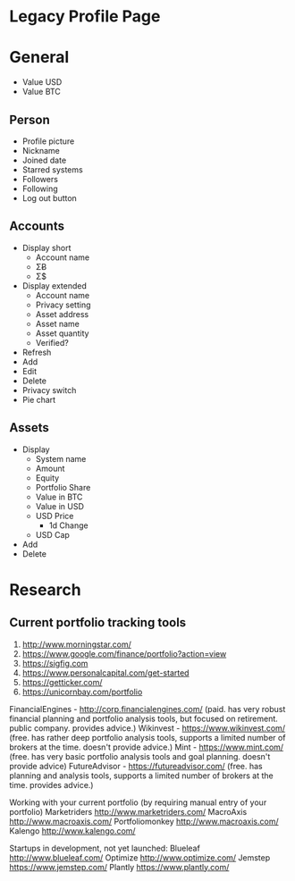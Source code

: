 # Legacy Profile Page

# General
* Value USD
* Value BTC

## Person
* Profile picture
* Nickname
* Joined date
* Starred systems
* Followers
* Following
* Log out button

## Accounts
* Display short
  * Account	name
  * ΣɃ
  * Σ$
* Display extended
  * Account name
  * Privacy setting
  * Asset address
  * Asset name
  * Asset quantity
  * Verified?
* Refresh
* Add
* Edit
* Delete
* Privacy switch
* Pie chart

## Assets
* Display
  * System name
  *	Amount
  * Equity
  * Portfolio Share	
  * Value in BTC
  * Value in USD
  * USD Price 
    * 1d Change	
  * USD Cap
* Add
* Delete

# Research

## Current portfolio tracking tools
1. http://www.morningstar.com/
2. https://www.google.com/finance/portfolio?action=view
3. https://sigfig.com
4. https://www.personalcapital.com/get-started
5. https://getticker.com/
6. https://unicornbay.com/portfolio

FinancialEngines - http://corp.financialengines.com/ (paid. has very robust financial planning and portfolio analysis tools, but focused on retirement. public company. provides advice.)
Wikinvest - https://www.wikinvest.com/ (free. has rather deep portfolio analysis tools, supports a limited number of brokers at the time. doesn't provide advice.)
Mint - https://www.mint.com/ (free. has very basic portfolio analysis tools and goal planning. doesn't provide advice)
FutureAdvisor - https://futureadvisor.com/ (free. has planning and analysis tools, supports a limited number of brokers at the time. provides advice.)

Working with your current portfolio (by requiring manual entry of your portfolio)
Marketriders http://www.marketriders.com/
MacroAxis http://www.macroaxis.com/
Portfoliomonkey http://www.macroaxis.com/
Kalengo http://www.kalengo.com/

Startups in development, not yet launched:
Blueleaf http://www.blueleaf.com/
Optimize http://www.optimize.com/
Jemstep https://www.jemstep.com/
Plantly https://www.plantly.com/